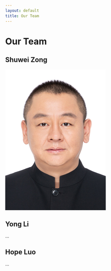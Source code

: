 ```yaml
---
layout: default
title: Our Team
---
```

# Our Team

## Shuwei Zong

![](images/zong.jpg)


## Yong Li
...

## Hope Luo
...
